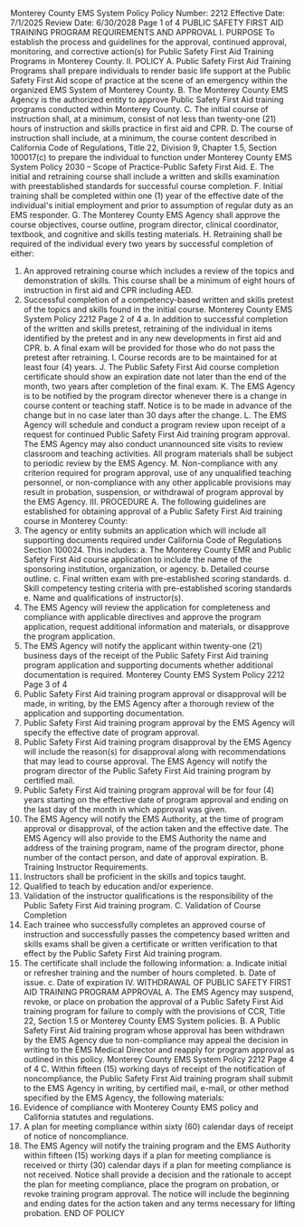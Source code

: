 Monterey County EMS System Policy
Policy Number: 2212
Effective Date: 7/1/2025
Review Date: 6/30/2028
Page 1 of 4
PUBLIC SAFETY FIRST AID
TRAINING PROGRAM REQUIREMENTS AND APPROVAL
I. PURPOSE
To establish the process and guidelines for the approval, continued approval, monitoring, and
corrective action(s) for Public Safety First Aid Training Programs in Monterey County.
II. POLICY
A. Public Safety First Aid Training Programs shall prepare individuals to render basic life
support at the Public Safety First Aid scope of practice at the scene of an emergency
within the organized EMS System of Monterey County.
B. The Monterey County EMS Agency is the authorized entity to approve Public Safety
First Aid training programs conducted within Monterey County.
C. The initial course of instruction shall, at a minimum, consist of not less than twenty-one
(21) hours of instruction and skills practice in first aid and CPR.
D. The course of instruction shall include, at a minimum, the course content described in
California Code of Regulations, Title 22, Division 9, Chapter 1.5, Section 100017(c) to
prepare the individual to function under Monterey County EMS System Policy 2030 –
Scope of Practice-Public Safety First Aid.
E. The initial and retraining course shall include a written and skills examination with preestablished standards for successful course completion.
F. Initial training shall be completed within one (1) year of the effective date of the
individual's initial employment and prior to assumption of regular duty as an EMS
responder.
G. The Monterey County EMS Agency shall approve the course objectives, course outline,
program director, clinical coordinator, textbook, and cognitive and skills testing
materials.
H. Retraining shall be required of the individual every two years by successful completion
of either:
1. An approved retraining course which includes a review of the topics and
demonstration of skills. This course shall be a minimum of eight hours of
instruction in first aid and CPR including AED.
2. Successful completion of a competency-based written and skills pretest of the
topics and skills found in the initial course.
Monterey County EMS System Policy 2212
Page 2 of 4
a. In addition to successful completion of the written and skills pretest,
retraining of the individual in items identified by the pretest and in any
new developments in first aid and CPR.
b. A final exam will be provided for those who do not pass the pretest after
retraining.
I. Course records are to be maintained for at least four (4) years.
J. The Public Safety First Aid course completion certificate should show an expiration date
not later than the end of the month, two years after completion of the final exam.
K. The EMS Agency is to be notified by the program director whenever there is a change in
course content or teaching staff. Notice is to be made in advance of the change but in no
case later than 30 days after the change.
L. The EMS Agency will schedule and conduct a program review upon receipt of a request
for continued Public Safety First Aid training program approval. The EMS Agency may
also conduct unannounced site visits to review classroom and teaching activities. All
program materials shall be subject to periodic review by the EMS Agency.
M. Non-compliance with any criterion required for program approval, use of any unqualified
teaching personnel, or non-compliance with any other applicable provisions may result in
probation, suspension, or withdrawal of program approval by the EMS Agency.
III. PROCEDURE
A. The following guidelines are established for obtaining approval of a Public Safety First
Aid training course in Monterey County:
1. The agency or entity submits an application which will include all supporting
documents required under California Code of Regulations Section 100024. This
includes:
a. The Monterey County EMR and Public Safety First Aid course application
to include the name of the sponsoring institution, organization, or agency.
b. Detailed course outline.
c. Final written exam with pre-established scoring standards.
d. Skill competency testing criteria with pre-established scoring standards
e. Name and qualifications of instructor(s).
2. The EMS Agency will review the application for completeness and compliance
with applicable directives and approve the program application, request additional
information and materials, or disapprove the program application.
3. The EMS Agency will notify the applicant within twenty-one (21) business days
of the receipt of the Public Safety First Aid training program application and
supporting documents whether additional documentation is required. 
Monterey County EMS System Policy 2212
Page 3 of 4
4. Public Safety First Aid training program approval or disapproval will be made, in
writing, by the EMS Agency after a thorough review of the application and
supporting documentation.
5. Public Safety First Aid training program approval by the EMS Agency will
specify the effective date of program approval.
6. Public Safety First Aid training program disapproval by the EMS Agency will
include the reason(s) for disapproval along with recommendations that may lead
to course approval. The EMS Agency will notify the program director of the
Public Safety First Aid training program by certified mail.
7. Public Safety First Aid training program approval will be for four (4) years
starting on the effective date of program approval and ending on the last day of
the month in which approval was given.
8. The EMS Agency will notify the EMS Authority, at the time of program approval
or disapproval, of the action taken and the effective date. The EMS Agency will
also provide to the EMS Authority the name and address of the training program,
name of the program director, phone number of the contact person, and date of
approval expiration.
B. Training Instructor Requirements.
1. Instructors shall be proficient in the skills and topics taught.
2. Qualified to teach by education and/or experience.
3. Validation of the instructor qualifications is the responsibility of the Public Safety
First Aid training program.
C. Validation of Course Completion
1. Each trainee who successfully completes an approved course of instruction and
successfully passes the competency based written and skills exams shall be given
a certificate or written verification to that effect by the Public Safety First Aid
training program.
2. The certificate shall include the following information:
a. Indicate initial or refresher training and the number of hours completed.
b. Date of issue.
c. Date of expiration
IV. WITHDRAWAL OF PUBLIC SAFETY FIRST AID TRAINING PROGRAM APPROVAL
A. The EMS Agency may suspend, revoke, or place on probation the approval of a Public
Safety First Aid training program for failure to comply with the provisions of CCR, Title
22, Section 1.5 or Monterey County EMS System policies.
B. A Public Safety First Aid training program whose approval has been withdrawn by the
EMS Agency due to non-compliance may appeal the decision in writing to the EMS
Medical Director and reapply for program approval as outlined in this policy.
Monterey County EMS System Policy 2212
Page 4 of 4
C. Within fifteen (15) working days of receipt of the notification of noncompliance, the
Public Safety First Aid training program shall submit to the EMS Agency in writing, by
certified mail, e-mail, or other method specified by the EMS Agency, the following
materials:
1. Evidence of compliance with Monterey County EMS policy and California
statutes and regulations.
2. A plan for meeting compliance within sixty (60) calendar days of receipt of notice
of noncompliance.
3. The EMS Agency will notify the training program and the EMS Authority within
fifteen (15) working days if a plan for meeting compliance is received or thirty
(30) calendar days if a plan for meeting compliance is not received. Notice shall
provide a decision and the rationale to accept the plan for meeting compliance,
place the program on probation, or revoke training program approval. The notice
will include the beginning and ending dates for the action taken and any terms
necessary for lifting probation.
END OF POLICY

